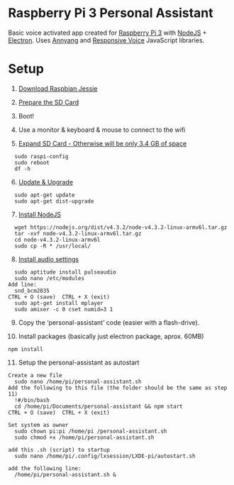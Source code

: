 # Raspberry Pi 3 Personal Assistant

Basic voice activated app created for [Raspberry Pi 3](https://www.raspberrypi.org) with [NodeJS](https://nodejs.org) + [Electron](http://electron.atom.io/). Uses [Annyang](https://www.talater.com/annyang/) and [Responsive Voice](http://responsivevoice.org/) JavaScript libraries.

# Setup

1. [Download Raspbian Jessie](https://www.raspberrypi.org/downloads/raspbian/)

2. [Prepare the SD Card](https://www.raspberrypi.org/documentation/installation/installing-images/README.md)

3. Boot!

4. Use a monitor & keyboard & mouse to connect to the wifi 

5. [Expand SD Card - Otherwise will be only 3.4 GB of space](https://www.raspberrypi.org/documentation/configuration/raspi-config.md)
```
  sudo raspi-config
  sudo reboot
  df -h
````

6. [Update & Upgrade](https://www.raspberrypi.org/documentation/raspbian/updating.md)
```
  sudo apt-get update
  sudo apt-get dist-upgrade
````

7. [Install NodeJS](https://blog.wia.io/installing-node-js-on-a-raspberry-pi-3)
```
  wget https://nodejs.org/dist/v4.3.2/node-v4.3.2-linux-armv6l.tar.gz 
  tar -xvf node-v4.3.2-linux-armv6l.tar.gz 
  cd node-v4.3.2-linux-armv6l
  sudo cp -R * /usr/local/
````

8. [Install audio settings](http://elinux.org/RPi_Text_to_Speech_(Speech_Synthesis))
```
  sudo aptitude install pulseaudio
  sudo nano /etc/modules   
Add line: 
  snd_bcm2835
CTRL + O (save)  CTRL + X (exit)
  sudo apt-get install mplayer
  sudo amixer -c 0 cset numid=3 1
````

9. Copy the ‘personal-assistant’ code (easier with a flash-drive). 

10. Install packages (basically just electron package, aprox. 60MB)
```
npm install
````

11. Setup the personal-assistant as autostart
```
Create a new file
  sudo nano /home/pi/personal-assistant.sh
Add the following to this file (the folder should be the same as step 11)
  !#/bin/bash
  cd /home/pi/Documents/personal-assistant && npm start
CTRL + O (save)  CTRL + X (exit)

Set system as owner
  sudo chown pi:pi /home/pi /personal-assistant.sh
  sudo chmod +x /home/pi/personal-assistant.sh

add this .sh (script) to startup
  sudo nano /home/pi/.config/lxsession/LXDE-pi/autostart.sh

add the following line:
  /home/pi/personal-assistant.sh &
```
